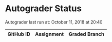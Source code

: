 # Autograder Status
Autograder last run at: October 11, 2018 at 20:40

| GitHub ID | Assignment | Graded Branch |
|-----------|------------|---------------|
